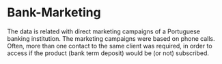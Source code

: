 # Bank-Marketing
 The data is related with direct marketing campaigns of a Portuguese banking institution.  The marketing campaigns were based on phone calls. Often, more than one contact to the same client was required,  in order to access if the product (bank term deposit) would be (or not) subscribed. 
